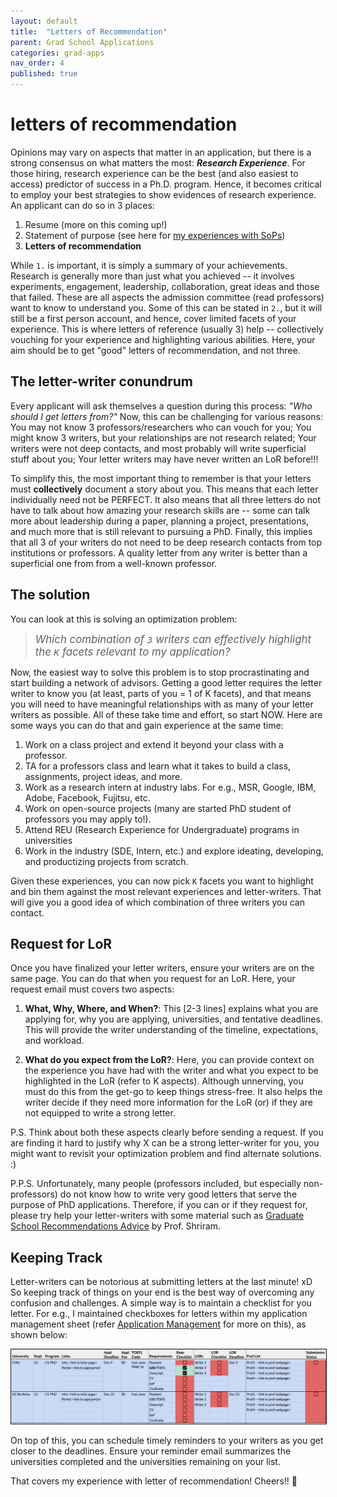 ```yaml
---
layout: default
title:  "Letters of Recommendation"
parent: Grad School Applications
categories: grad-apps
nav_order: 4
published: true
---
```


# letters of recommendation

Opinions may vary on aspects that matter in an application, but there is a strong consensus on what matters the most: ***Research Experience***.
For those hiring, research experience can be the best (and also easiest to access) predictor of success in a Ph.D. program. Hence, it becomes critical to employ your best strategies to show evidences of research experience. An applicant can do so in 3 places:

1. Resume (more on this coming up!)
2. Statement of purpose (see here for [my experiences with SoPs](./SoP.html))
3. **Letters of recommendation**

While `1.` is important, it is simply a summary of your achievements. Research is generally more than just what you achieved -- it involves experiments, engagement, leadership, collaboration, great ideas and those that failed. These are all aspects the admission committee (read professors) want to know to understand you. Some of this can be stated in `2.`, but it will still be a first person account, and hence, cover limited facets of your experience. This is where letters of reference (usually 3) help -- collectively vouching for your experience and highlighting various abilities. Here, your aim should be to get "good" letters of recommendation, and not three.

## The letter-writer conundrum

Every applicant will ask themselves a question during this process: *"Who should I get letters from?"* Now, this can be challenging for various reasons: You may not know 3 professors/researchers who can vouch for you; You might know 3 writers, but your relationships are not research related; Your writers were not deep contacts, and most probably will write superficial stuff about you; Your letter writers may have never written an LoR before!!!

To simplify this, the most important thing to remember is that your letters must **collectively** document a story about you. This means that each letter individually need not be PERFECT. It also means that all three letters do not have to talk about how amazing your research skills are -- some can talk more about leadership during a paper, planning a project, presentations, and much more that is still relevant to pursuing a PhD. Finally, this implies that all 3 of your writers do not need to be deep research contacts from top institutions or professors. A quality letter from any writer is better than a superficial one from from a well-known professor.

## The solution

You can look at this is solving an optimization problem: 
> <span style="font-size:larger">*Which combination of `3` writers can effectively highlight the `K` facets relevant to my application?*</span>

Now, the easiest way to solve this problem is to stop procrastinating and start building a network of advisors. Getting a good letter requires the letter writer to know you (at least, parts of you = 1 of K facets), and that means you will need to have meaningful relationships with as many of your letter writers as possible. All of these take time and effort, so start NOW. Here are some ways you can do that and gain experience at the same time:

1. Work on a class project and extend it beyond your class with a professor.
2. TA for a professors class and learn what it takes to build a class, assignments, project ideas, and more.
3. Work as a research intern at industry labs. For e.g., MSR, Google, IBM, Adobe, Facebook, Fujitsu, etc.
4. Work on open-source projects (many are started PhD student of professors you may apply to!).
5. Attend REU (Research Experience for Undergraduate) programs in universities 
6. Work in the industry (SDE, Intern, etc.) and explore ideating, developing, and productizing projects from scratch.

Given these experiences, you can now pick `K` facets you want to highlight and bin them against the most relevant experiences and letter-writers. That will give you a good idea of which combination of three writers you can contact.

## Request for LoR

Once you have finalized your letter writers, ensure your writers are on the same page. You can do that when you request for an LoR.
Here, your request email must covers two aspects:

1. **What, Why, Where, and When?**: This [2-3 lines] explains what you are applying for, why you are applying, universities, and tentative deadlines. This will provide the writer understanding of the timeline, expectations, and workload.

2. **What do you expect from the LoR?**: Here, you can provide context on the experience you have had with the writer and what you expect to be highlighted in the LoR (refer to K aspects). Although unnerving, you must do this from the get-go to keep things stress-free. It also helps the writer decide if they need more information for the LoR (or) if they are not equipped to write a strong letter.

P.S. Think about both these aspects clearly before sending a request. If you are finding it hard to justify why X can be a strong letter-writer for you, you might want to revisit your optimization problem and find alternate solutions. :)

P.P.S. Unfortunately, many people (professors included, but especially non-professors) do not know how to write very good letters that serve the purpose of PhD applications. Therefore, if you can or if they request for, please try help your letter-writers with some material such as [Graduate School Recommendations Advice](https://cs.brown.edu/~sk/Memos/Grad-School-Recos/) by Prof. Shriram.


## Keeping Track

Letter-writers can be notorious at submitting letters at the last minute! xD So keeping track of things on your end is the best way of overcoming any confusion and challenges. A simple way is to maintain a checklist for you letter. For e.g., I maintained checkboxes for letters within my application management sheet (refer [Application Management](./AppMgmt.html) for more on this), as shown below: 

<img src="images/sample_mgmt.png" style="border: 1px solid;">

On top of this, you can schedule timely reminders to your writers as you get closer to the deadlines. Ensure your reminder email summarizes the universities completed and the universities remaining on your list.


That covers my experience with letter of recommendation! Cheers!! 🥂